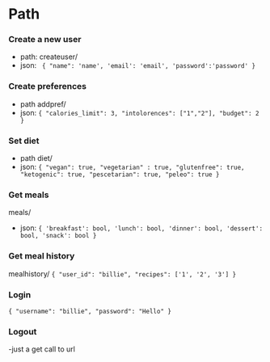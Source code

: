 # Path 

### Create a new user
- path: createuser/
- json:
`
{
    "name": 'name',
    'email': 'email',
    'password':'password'
}`

### Create preferences
- path addpref/
- json: 
`
{
    "calories_limit": 3,
    "intolorences": ["1","2"],
    "budget": 2
}
`
### Set diet
- path diet/
- json:
`
 {
   "vegan": true,
   "vegetarian" : true,
   "glutenfree": true,
   "ketogenic": true,
   "pescetarian": true,
   "peleo": true
 }
 `

### Get meals
meals/
- json:
`
 {
     'breakfast': bool,
     'lunch': bool,
     'dinner': bool,
     'dessert': bool,
     'snack': bool
}
`

### Get meal history
mealhistory/
`
{
    "user_id": "billie",
    "recipes": ['1', '2', '3']
}
`
### Login
`
{
    "username": "billie",
    "password": "Hello"
}
`
### Logout
-just a get call to url